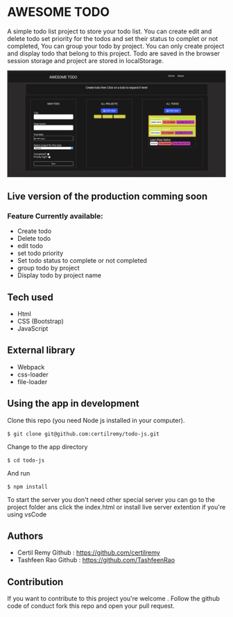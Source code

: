 #  AWESOME TODO
A simple todo list project to store your todo list. You can create edit and delete todo set priority for the todos and set their status to complet or not completed, You can group your todo by project. You can only create project and display todo that belong to this project. Todo are saved in the browser session storage and project are stored in localStorage. 
<p align="center">
    <img src="final.png">
</p>

## Live version of the production comming soon


### Feature Currently available:

* Create todo
* Delete todo
* edit todo 
* set todo priority 
* Set todo status to complete or not completed
* group todo by project
* Display todo by project name




## Tech used 
* Html
* CSS (Bootstrap)
* JavaScript


## External library 

* Webpack
* css-loader
* file-loader


## Using the app in development 
Clone this repo (you need Node js installed in your computer).
```
$ git clone git@github.com:certilremy/todo-js.git
```

 Change to the app directory 
 
 ```
$ cd todo-js
 ```

   And run 

```
$ npm install 
```

To start the server you don't need other special server you can go to the project folder ans click the index.html or install live server extention if you're using vsCode

## Authors

* Certil Remy    Github : https://github.com/certilremy
* Tashfeen Rao   Github : https://github.com/TashfeenRao
## Contribution 

If you want to contribute to this project you're welcome .
Follow the github code of conduct fork this repo and open your pull request. 
